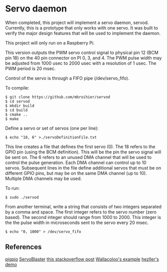 # Servo daemon

When completed, this project will implement a servo daemon, servod.  Currently, this is a prototype that only works with one servo.  It was built to verify the major design features that will be used to implement the daemon.

This project will only run on a Raspberry Pi.

This version outputs the PWM servo control signal to physical pin 12 (BCM pin 18) on the 40 pin connector on PI 0, 3, and 4.  The PWM pulse width may be adjusted from 1000 usec to 2000 usec with a resolution of 1 usec.  The PWM period is 20 msec.

Control of the servo is through a FIFO pipe (/dev/servo_fifo).

To compile:
```
$ git clone https://github.com/mbroihier/servod
$ cd servod
$ mkdir build
$ cd build
$ cmake ..
$ make
```
Define a servo or set of servos (one per line):
```
$ echo "18, 6" >./servoDefinitionFile.txt
```
This line creates a file that defines the first servo (0).  The 18 refers to the GPIO pin (using the BCM definition).  This will be the pin the servo signal will be sent on.  The 6 refers to an unused DMA channel that will be used to control the pulse generation.  Each DMA channel can control up to 10 servos.  Subsequent lines in the file define additional servos that must be on different GPIO pins, but may be on the same DMA channel (up to 10).  Multiple DMA channels may be used.

To run:
```
$ sudo ./servod
```
From another terminal, write a string that consists of two integers separated by a comma and space.  The first integer refers to the servo number (zero based).  The second integer should range from 1000 to 2000.  This integer is the the pulse width in microseconds sent to the servo every 20 msec.
```
$ echo "0, 1000" > /dev/servo_fifo
```


## References

[pigpio](http://abyz.me.uk/rpi/pigpio/index.html)
[ServoBlaster](https://github.com/richardghirst/PiBits/tree/master/ServoBlaster)
[this stackoverflow post](https://stackoverflow.com/questions/50427275/raspberry-how-does-the-pwm-via-dma-work)
[Wallacoloo's example](https://github.com/Wallacoloo/Raspberry-Pi-DMA-Example)
[hezller's demo](https://github.com/hzeller/rpi-gpio-dma-demo)

